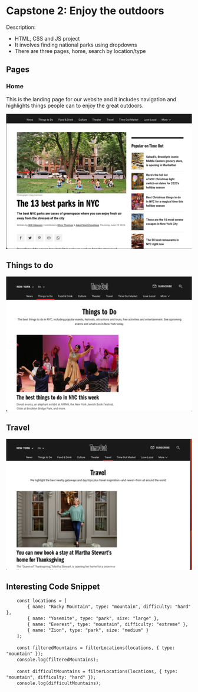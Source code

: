 # Capstone 2: Enjoy the outdoors

Description:
- HTML, CSS and JS project
- It involves finding national parks using dropdowns
- There are three pages, home, search by location/type

## Pages

### Home

This is the landing page for our website and it includes navigation and highlights things people can to enjoy the great outdoors.

![alt text](screenshots/home.png)

## Things to do
![alt text](screenshots/thingsToDo.png)

## Travel
![alt text](screenshots/travel.png)

## Interesting Code Snippet

```
    const locations = [
        { name: "Rocky Mountain", type: "mountain", difficulty: "hard" },
        { name: "Yosemite", type: "park", size: "large" },
        { name: "Everest", type: "mountain", difficulty: "extreme" },
        { name: "Zion", type: "park", size: "medium" }
    ];

    const filteredMountains = filterLocations(locations, { type: "mountain" });
    console.log(filteredMountains);

    const difficultMountains = filterLocations(locations, { type: "mountain", difficulty: "hard" });
    console.log(difficultMountains);
```